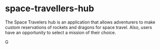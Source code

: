 # space-travellers-hub
The Space Travelers hub is an application that allows adventurers to make custom reservations of rockets and dragons for space travel. Also, users have an opportunity to select a mission of their choice.

G
